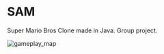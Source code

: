 # SAM
Super Mario Bros Clone made in Java. Group project. 

![gameplay_map](https://user-images.githubusercontent.com/25177109/52164704-e73eb400-26f5-11e9-9a38-ddece951d8c8.PNG)
